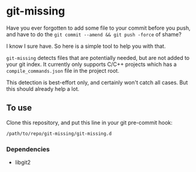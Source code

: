 git-missing
===========

Have you ever forgotten to add some file to your commit before you push, and have to do the `git commit --amend && git push -force` of shame?

I know I sure have. So here is a simple tool to help you with that.

`git-missing` detects files that are potentially needed, but are not added to your git index. It currently only supports C/C++ projects which has a `compile_commands.json` file in the project root.

This detection is best-effort only, and certainly won't catch all cases. But this should already help a lot.

## To use

Clone this repository, and put this line in your git pre-commit hook:

```bash
/path/to/repo/git-missing/git-missing.d
```

### Dependencies

* libgit2

